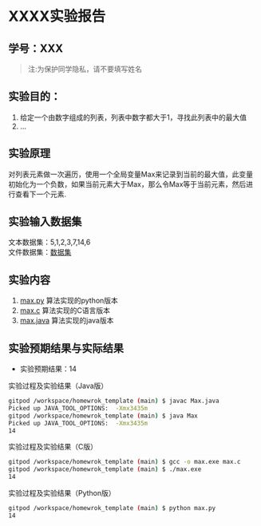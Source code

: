 # XXXX实验报告

## 学号：XXX

>注:为保护同学隐私，请不要填写姓名

## 实验目的：

1. 给定一个由数字组成的列表，列表中数字都大于1，寻找此列表中的最大值
1. ...

## 实验原理

对列表元素做一次遍历，使用一个全局变量Max来记录到当前的最大值，此变量初始化为一个负数，如果当前元素大于Max，那么令Max等于当前元素，然后进行查看下一个元素.


## 实验输入数据集

文本数据集：5,1,2,3,7,14,6  
文件数据集：[数据集](./data/list.txt)

## 实验内容

1. [max.py](./max.py) 算法实现的python版本
1. [max.c](max.c) 算法实现的C语言版本
1. [max.java](max.java) 算法实现的java版本

## 实验预期结果与实际结果
+ 实验预期结果：14

实验过程及实验结果（Java版）

```bash
gitpod /workspace/homewrok_template (main) $ javac Max.java
Picked up JAVA_TOOL_OPTIONS:  -Xmx3435m
gitpod /workspace/homewrok_template (main) $ java Max
Picked up JAVA_TOOL_OPTIONS:  -Xmx3435m
14

```

实验过程及实验结果（C版）

```bash
gitpod /workspace/homewrok_template (main) $ gcc -o max.exe max.c
gitpod /workspace/homewrok_template (main) $ ./max.exe 
14

```

实验过程及实验结果（Python版）

```bash
gitpod /workspace/homewrok_template (main) $ python max.py 
14

```